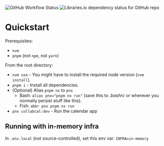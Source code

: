 ![GitHub Workflow Status](https://img.shields.io/github/workflow/status/alexmeuer/CollabCal/Deploy%20to%20Firebase%20Hosting%20on%20merge)
![Libraries.io dependency status for GitHub repo](https://img.shields.io/librariesio/github/AlexMeuer/CollabCal)

# Quickstart

Prerequisites:

- `nvm`
- `pnpm` (not `npm`, not `yarn`)

From the root directory:

- `nvm use` - You might have to install the required node version (`nvm install`).
- `pnpm i` - Install all dependencies.
- (Optional) Alias `pnpm nx` to `pnx`
  - Bash: `alias pnx="pnpm nx run"` (save this to _.bashrc_ or wherever you normally persist stuff like this).
  - Fish: `abbr pnx pnpm nx run`
- `pnx collabcal:dev` - Run the calendar app

## Running with in-memory infra

In `.env.local` (not source-controlled), set this env var: `INFRA=in-memory`
